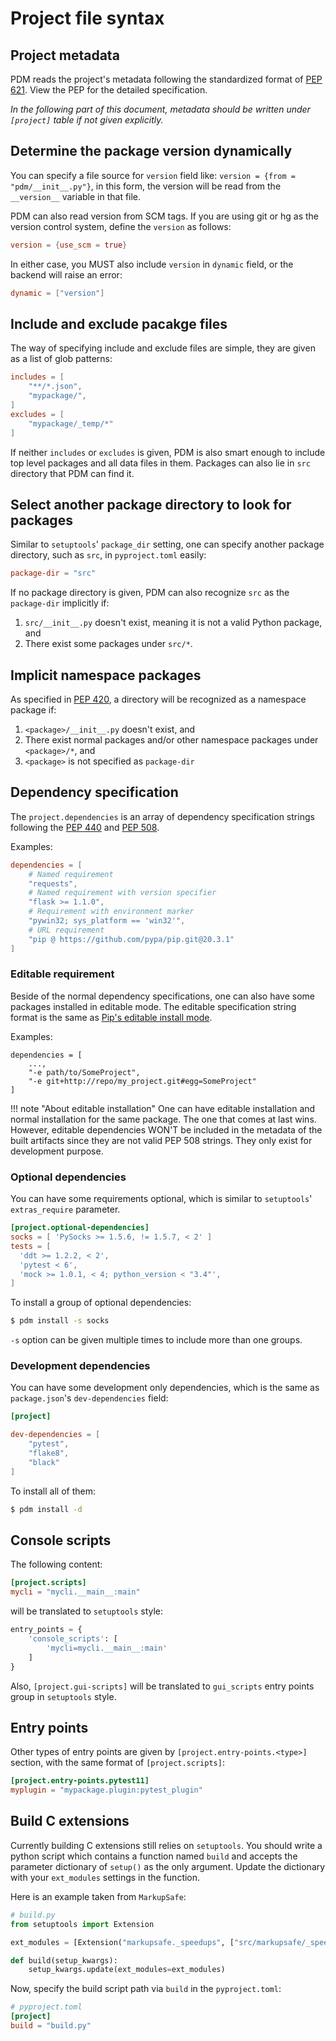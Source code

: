 # Project file syntax

## Project metadata

PDM reads the project's metadata following the standardized format of [PEP 621](https://www.python.org/dev/peps/pep-0621/).
View the PEP for the detailed specification.

_In the following part of this document, metadata should be written under `[project]` table if not given explicitly._

## Determine the package version dynamically

You can specify a file source for `version` field like: `version = {from = "pdm/__init__.py"}`, in this form,
the version will be read from the `__version__` variable in that file.

PDM can also read version from SCM tags. If you are using git or hg as the version control system, define the
`version` as follows:

```toml
version = {use_scm = true}
```

In either case, you MUST also include `version` in `dynamic` field, or the backend will raise an error:

```toml
dynamic = ["version"]
```

## Include and exclude pacakge files

The way of specifying include and exclude files are simple, they are given as a list of glob patterns:

```toml
includes = [
    "**/*.json",
    "mypackage/",
]
excludes = [
    "mypackage/_temp/*"
]
```

If neither `includes` or `excludes` is given, PDM is also smart enough to include top level packages and all data files in them.
Packages can also lie in `src` directory that PDM can find it.

## Select another package directory to look for packages

Similar to `setuptools`' `package_dir` setting, one can specify another package directory, such as `src`, in `pyproject.toml` easily:

```toml
package-dir = "src"
```

If no package directory is given, PDM can also recognize `src` as the `package-dir` implicitly if:

1. `src/__init__.py` doesn't exist, meaning it is not a valid Python package, and
2. There exist some packages under `src/*`.

## Implicit namespace packages

As specified in [PEP 420](https://www.python.org/dev/peps/pep-0420), a directory will be recognized as a namespace package if:

1. `<package>/__init__.py` doesn't exist, and
2. There exist normal packages and/or other namespace packages under `<package>/*`, and
2. `<package>` is not specified as `package-dir`

## Dependency specification

The `project.dependencies` is an array of dependency specification strings following the [PEP 440](https://www.python.org/dev/peps/pep-0440/)
and [PEP 508](https://www.python.org/dev/peps/pep-0508/).

Examples:

```toml
dependencies = [
    # Named requirement
    "requests",
    # Named requirement with version specifier
    "flask >= 1.1.0",
    # Requirement with environment marker
    "pywin32; sys_platform == 'win32'",
    # URL requirement
    "pip @ https://github.com/pypa/pip.git@20.3.1"
]
```

### Editable requirement

Beside of the normal dependency specifications, one can also have some packages installed in editable mode. The editable specification string format
is the same as [Pip's editable install mode](https://pip.pypa.io/en/stable/reference/pip_install/#editable-installs).

Examples:

```
dependencies = [
    ...,
    "-e path/to/SomeProject",
    "-e git+http://repo/my_project.git#egg=SomeProject"
]
```

!!! note "About editable installation"
    One can have editable installation and normal installation for the same package. The one that comes at last wins.
    However, editable dependencies WON'T be included in the metadata of the built artifacts since they are not valid
    PEP 508 strings. They only exist for development purpose.

### Optional dependencies

You can have some requirements optional, which is similar to `setuptools`' `extras_require` parameter.

```toml
[project.optional-dependencies]
socks = [ 'PySocks >= 1.5.6, != 1.5.7, < 2' ]
tests = [
  'ddt >= 1.2.2, < 2',
  'pytest < 6',
  'mock >= 1.0.1, < 4; python_version < "3.4"',
]
```

To install a group of optional dependencies:

```bash
$ pdm install -s socks
```

`-s` option can be given multiple times to include more than one groups.

### Development dependencies

You can have some development only dependencies, which is the same as `package.json`'s `dev-dependencies` field:

```toml
[project]

dev-dependencies = [
    "pytest",
    "flake8",
    "black"
]
```

To install all of them:

```bash
$ pdm install -d
```

## Console scripts

The following content:

```toml
[project.scripts]
mycli = "mycli.__main__:main"
```

will be translated to `setuptools` style:

```python
entry_points = {
    'console_scripts': [
        'mycli=mycli.__main__:main'
    ]
}
```

Also, `[project.gui-scripts]` will be translated to `gui_scripts` entry points group in `setuptools` style.

## Entry points

Other types of entry points are given by `[project.entry-points.<type>]` section, with the same
format of `[project.scripts]`:

```toml
[project.entry-points.pytest11]
myplugin = "mypackage.plugin:pytest_plugin"
```

## Build C extensions

Currently building C extensions still relies on `setuptools`. You should write a python script which contains
a function named `build` and accepts the parameter dictionary of `setup()` as the only argument.
Update the dictionary with your `ext_modules` settings in the function.

Here is an example taken from `MarkupSafe`:

```python
# build.py
from setuptools import Extension

ext_modules = [Extension("markupsafe._speedups", ["src/markupsafe/_speedups.c"])]

def build(setup_kwargs):
    setup_kwargs.update(ext_modules=ext_modules)
```

Now, specify the build script path via `build` in the `pyproject.toml`:

```toml
# pyproject.toml
[project]
build = "build.py"
```
